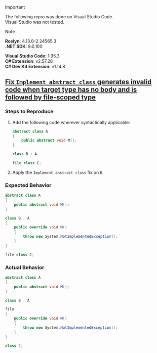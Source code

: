 > [!IMPORTANT]  
> The following repro was done on Visual Studio Code.  
> Visual Studio was not tested.  

> [!NOTE]  
> **Roslyn**: 4.13.0-2.24565.3  
> **.NET SDK**: 9.0.100  
>  
> **Visual Studio Code**: 1.95.3  
> **C# Extension**: v2.57.28  
> **C# Dev Kit Extension**: v1.14.8  

## [Fix `Implement abstract class` generates invalid code when target type has no body and is followed by file-scoped type](https://github.com/dotnet/roslyn/issues/)

### Steps to Reproduce

1. Add the following code wherever syntactically applicable:
   ```cs
   abstract class A
   {
       public abstract void M();
   }
   
   class B : A
   
   file class C;
   ```
2. Apply the `Implement abstract class` fix on `B`.

### Expected Behavior

```cs
abstract class A
{
    public abstract void M();
}

class B : A
{
    public override void M()
    {
        throw new System.NotImplementedException();
    }
}

file class C;
```

### Actual Behavior

```cs
abstract class A
{
    public abstract void M();
}

class B : A

file
{
    public override void M()
    {
        throw new System.NotImplementedException();
    }
}

class C;
```
